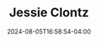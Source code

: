 ---
title: Jessie Clontz
aliases: 
  - /people/jessie-booth/
other_names: 
 - Jessie Booth
date: 2024-08-05T16:58:54-04:00
featured_image: 
featured_image_attr: 
featured_image_attr_link: 
featured_image_alt: 
featured_image_caption: 
Socials:
  Facebook: 
  Twitter: 
  Instagram: 
  LinkedIn: 
  IBDB: 
  IMDb:
  Website: 
Press: 
- "Lifelong actress makes her directorial debut directing her parents": https://pontevedrarecorder.com/stories/lifelong-actress-makes-her-directorial-debut-directing-her-parents,10305
---